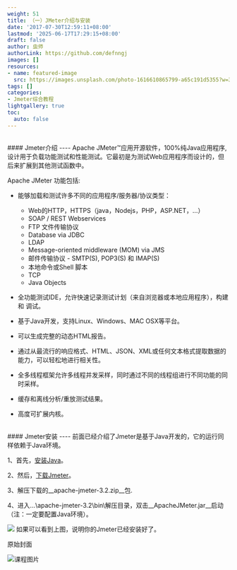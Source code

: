 ```yaml
---
weight: 51
title: （一）JMeter介绍与安装
date: '2017-07-30T12:59:11+08:00'
lastmod: '2025-06-17T17:29:15+08:00'
draft: false
author: 虫师
authorLink: https://github.com/defnngj
images: []
resources:
- name: featured-image
  src: https://images.unsplash.com/photo-1616610865799-a65c191d5355?w=300
tags: []
categories:
- Jmeter综合教程
lightgallery: true
toc:
  auto: false
---
```





<br>
#### Jmeter介绍
----
Apache JMeter™应用开源软件，100%纯Java应用程序,设计用于负载功能测试和性能测试。它最初是为测试Web应用程序而设计的，但后来扩展到其他测试函数中。

Apache JMeter 功能包括:

* 能够加载和测试许多不同的应用程序/服务器/协议类型：
  * Web的HTTP，HTTPS（java，Nodejs，PHP，ASP.NET，…）
  * SOAP / REST Webservices
  * FTP 文件传输协议
  * Database via JDBC
  * LDAP
  * Message-oriented middleware (MOM) via JMS
  * 邮件传输协议 - SMTP(S), POP3(S) 和 IMAP(S)
  * 本地命令或Shell 脚本
  * TCP
  * Java Objects


* 全功能测试IDE，允许快速记录测试计划（来自浏览器或本地应用程序），构建和
调试。
* 基于Java开发，支持Linux、Windows、MAC OSX等平台。
* 可以生成完整的动态HTML报告。
* 通过从最流行的响应格式、HTML、JSON、XML或任何文本格式提取数据的能力，可以轻松地进行相关性。
* 全多线程框架允许多线程并发采样，同时通过不同的线程组进行不同功能的同时采样。
* 缓存和离线分析/重放测试结果。
* 高度可扩展内核。

<br>
#### Jmeter安装
----
前面已经介绍了Jmeter是基于Java开发的，它的运行同样依赖于Java环境。

1、首先，[安装Java](/selenium_java/install-java/)。

2、然后，[下载Jmeter](http://jmeter.apache.org/download_jmeter.cgi)。

3、解压下载的__apache-jmeter-3.2.zip__包.

4、进入...\apache-jmeter-3.2\bin\解压目录，双击__ApacheJMeter.jar__启动（注：一定要配置Java环境）。

![](http://oriphg3yh.bkt.clouddn.com/jmeter_main.png)
如果可以看到上图，说明你的Jmeter已经安装好了。




原始封面

![课程图片](https://images.unsplash.com/photo-1616610865799-a65c191d5355?w=300)

